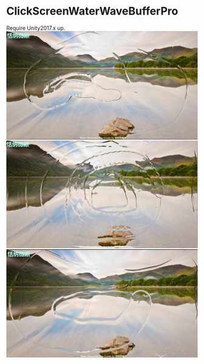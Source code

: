 # ClickScreenWaterWaveBufferPro
Require Unity2017.x up.
![2D Water Simulation](https://github.com/TNWX-Z/ClickScreenWaterWaveBufferPro/blob/master/Assets/Water_1.png)
![2D Water Simulation](https://github.com/TNWX-Z/ClickScreenWaterWaveBufferPro/blob/master/Assets/Water_2.png)
![2D Water Simulation](https://github.com/TNWX-Z/ClickScreenWaterWaveBufferPro/blob/master/Assets/Water_3.png)
